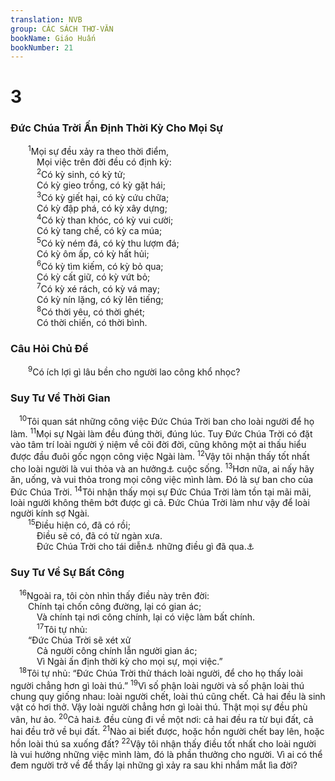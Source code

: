 ```yaml
---
translation: NVB
group: CÁC SÁCH THƠ-VĂN
bookName: Giáo Huấn 
bookNumber: 21
---
```


<div class="title"><h1>3</h1><h3>Đức Chúa Trời Ấn Định Thời Kỳ Cho Mọi Sự </h3></div>
<span class="verse tr_3_1">  <sup>1</sup>Mọi sự đều xảy ra theo thời điểm, <br/>   Mọi việc trên đời đều có định kỳ: <br/></span>
<span class="verse tr_3_2">   <sup>2</sup>Có kỳ sinh, có kỳ tử; <br/>   Có kỳ gieo trồng, có kỳ gặt hái; <br/></span>
<span class="verse tr_3_3">   <sup>3</sup>Có kỳ giết hại, có kỳ cứu chữa; <br/>   Có kỳ đập phá, có kỳ xây dựng; <br/></span>
<span class="verse tr_3_4">   <sup>4</sup>Có kỳ than khóc, có kỳ vui cười; <br/>   Có kỳ tang chế, có kỳ ca múa; <br/></span>
<span class="verse tr_3_5">   <sup>5</sup>Có kỳ ném đá, có kỳ thu lượm đá; <br/>   Có kỳ ôm ấp, có kỳ hất hủi; <br/></span>
<span class="verse tr_3_6">   <sup>6</sup>Có kỳ tìm kiếm, có kỳ bỏ qua; <br/>   Có kỳ cất giữ, có kỳ vứt bỏ; <br/></span>
<span class="verse tr_3_7">   <sup>7</sup>Có kỳ xé rách, có kỳ vá may; <br/>   Có kỳ nín lặng, có kỳ lên tiếng; <br/></span>
<span class="verse tr_3_8">   <sup>8</sup>Có thời yêu, có thời ghét; <br/>   Có thời chiến, có thời bình. <br/></span>
<div class="title"><h3>Câu Hỏi Chủ Đề </h3></div>
<span class="verse tr_3_9">  <sup>9</sup>Có ích lợi gì lâu bền cho người lao công khổ nhọc? <br/></span>
<div class="title"><h3>Suy Tư Về Thời Gian </h3></div>
<span class="verse tr_3_10"> <sup>10</sup>Tôi quan sát những công việc Đức Chúa Trời ban cho loài người để họ làm. </span>
<span class="verse tr_3_11"><sup>11</sup>Mọi sự Ngài làm đều đúng thời, đúng lúc. Tuy Đức Chúa Trời có đặt vào tâm trí loài người ý niệm về cõi đời đời, cũng không một ai thấu hiểu được đầu đuôi gốc ngọn công việc Ngài làm. </span>
<span class="verse tr_3_12"><sup>12</sup>Vậy tôi nhận thấy tốt nhất cho loài người là vui thỏa và an hưởng<a data-toggle="tooltip" data-placement="bottom" title="Nt: ‘làm điều tốt cho chính mình,’ theo lời khuyên trong 2:24">⚓</a> cuộc sống. </span>
<span class="verse tr_3_13"><sup>13</sup>Hơn nữa, ai nấy hãy ăn, uống, và vui thỏa trong mọi công việc mình làm. Đó là sự ban cho của Đức Chúa Trời. </span>
<span class="verse tr_3_14"><sup>14</sup>Tôi nhận thấy mọi sự Đức Chúa Trời làm tồn tại mãi mãi, loài người không thêm bớt được gì cả. Đức Chúa Trời làm như vậy để loài người kính sợ Ngài. <br/></span>
<span class="verse tr_3_15">  <sup>15</sup>Điều hiện có, đã có rồi; <br/>   Điều sẽ có, đã có từ ngàn xưa. <br/>   Đức Chúa Trời cho tái diễn<a data-toggle="tooltip" data-placement="bottom" title="Nt: tìm kiếm">⚓</a> những điều gì đã qua.<a data-toggle="tooltip" data-placement="bottom" title="Nt: khó hiểu: ‘Đức Chúa Trời tìm ra người bị đuổi bắt’">⚓</a><br/></span>
<div class="title"><h3>Suy Tư Về Sự Bất Công </h3></div>
<span class="verse tr_3_16"> <sup>16</sup>Ngoài ra, tôi còn nhìn thấy điều này trên đời: <br/>  Chính tại chốn công đường, lại có gian ác; <br/>   Và chính tại nơi công chính, lại có việc làm bất chính. <br/></span>
<span class="verse tr_3_17">   <sup>17</sup>Tôi tự nhủ: <br/>  “Đức Chúa Trời sẽ xét xử <br/>   Cả người công chính lẫn người gian ác; <br/>   Vì Ngài ấn định thời kỳ cho mọi sự, mọi việc.” <br/></span>
<span class="verse tr_3_18"> <sup>18</sup>Tôi tự nhủ: “Đức Chúa Trời thử thách loài người, để cho họ thấy loài người chẳng hơn gì loài thú.” </span>
<span class="verse tr_3_19"><sup>19</sup>Vì số phận loài người và số phận loài thú chung quy giống nhau: loài người chết, loài thú cũng chết. Cả hai đều là sinh vật có hơi thở. Vậy loài người chẳng hơn gì loài thú. Thật mọi sự đều phù vân, hư ảo. </span>
<span class="verse tr_3_20"><sup>20</sup>Cả hai<a data-toggle="tooltip" data-placement="bottom" title="Nt: tất cả">⚓</a> đều cùng đi về một nơi: cả hai đều ra từ bụi đất, cả hai đều trở về bụi đất. </span>
<span class="verse tr_3_21"><sup>21</sup>Nào ai biết được, hoặc hồn người chết bay lên, hoặc hồn loài thú sa xuống đất? </span>
<span class="verse tr_3_22"><sup>22</sup>Vậy tôi nhận thấy điều tốt nhất cho loài người là vui hưởng những việc mình làm, đó là phần thưởng cho người. Vì ai có thể đem người trở về để thấy lại những gì xảy ra sau khi nhắm mắt lìa đời? <br/></span>
